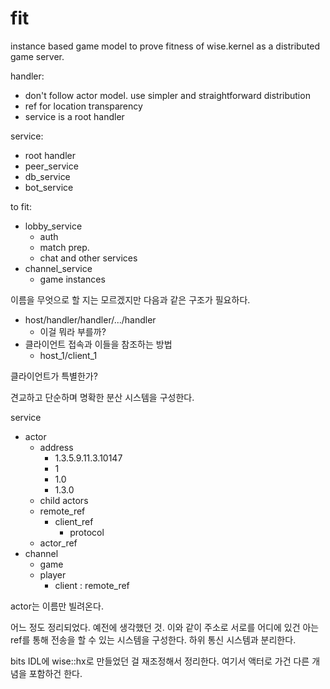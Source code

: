 # fit

instance based game model to prove fitness of wise.kernel as a distributed game server. 

handler: 
 - don't follow actor model. use simpler and straightforward distribution
 - ref for location transparency
 - service is a root handler 

service:
 - root handler
 - peer_service
 - db_service
 - bot_service


to fit:
 - lobby_service
   - auth
   - match prep.
   - chat and other services
 - channel_service
   - game instances


이름을 무엇으로 할 지는 모르겠지만 다음과 같은 구조가 필요하다.

- host/handler/handler/.../handler
  - 이걸 뭐라 부를까?
- 클라이언트 접속과 이들을 참조하는 방법
  - host_1/client_1

클라이언트가 특별한가?  

견교하고 단순하며 명확한 분산 시스템을 구성한다. 

service
 - actor 
   - address
     - 1.3.5.9.11.3.10147
     - 1
     - 1.0
     - 1.3.0
   - child actors 
   - remote_ref
     - client_ref 
       - protocol
   - actor_ref
 - channel 
   - game 
   - player
     - client : remote_ref

actor는 이름만 빌려온다. 

어느 정도 정리되었다. 예전에 생각했던 것. 이와 같이 주소로 서로를 어디에 있건 아는 ref를 통해 전송을 할 수 있는 시스템을 구성한다. 하위 통신 시스템과 분리한다. 

bits IDL에 wise::hx로 만들었던 걸 재조정해서 정리한다. 
여기서 액터로 가건 다른 개념을 포함하건 한다. 



